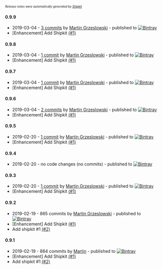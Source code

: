 <sup><sup>*Release notes were automatically generated by [Shipkit](http://shipkit.org/)*</sup></sup>

#### 0.9.9
 - 2019-03-04 - [3 commits](https://github.com/magx2/jSupla/compare/v0.9.8...v0.9.9) by [Martin Grzeslowski](https://github.com/magx2) - published to [![Bintray](https://img.shields.io/badge/Bintray-0.9.9-green.svg)](https://bintray.com/big-boy/bigboy/jSupla/0.9.9)
 - [Enhancement] Add Shipkit [(#1)](https://github.com/magx2/jSupla/issues/1)

#### 0.9.8
 - 2019-03-04 - [1 commit](https://github.com/magx2/jSupla/compare/v0.9.7...v0.9.8) by [Martin Grzeslowski](https://github.com/magx2) - published to [![Bintray](https://img.shields.io/badge/Bintray-0.9.8-green.svg)](https://bintray.com/big-boy/bigboy/maven/0.9.8)
 - [Enhancement] Add Shipkit [(#1)](https://github.com/magx2/jSupla/issues/1)

#### 0.9.7
 - 2019-03-04 - [1 commit](https://github.com/magx2/jSupla/compare/v0.9.6...v0.9.7) by [Martin Grzeslowski](https://github.com/magx2) - published to [![Bintray](https://img.shields.io/badge/Bintray-0.9.7-green.svg)](https://bintray.com/big-boy/bigboy/maven/0.9.7)
 - [Enhancement] Add Shipkit [(#1)](https://github.com/magx2/jSupla/issues/1)

#### 0.9.6
 - 2019-03-04 - [2 commits](https://github.com/magx2/jSupla/compare/v0.9.5...v0.9.6) by [Martin Grzeslowski](https://github.com/magx2) - published to [![Bintray](https://img.shields.io/badge/Bintray-0.9.6-green.svg)](https://bintray.com/big-boy/bigboy/maven/0.9.6)
 - [Enhancement] Add Shipkit [(#1)](https://github.com/magx2/jSupla/issues/1)

#### 0.9.5
 - 2019-02-20 - [1 commit](https://github.com/magx2/jSupla/compare/v0.9.4...v0.9.5) by [Martin Grzeslowski](https://github.com/magx2) - published to [![Bintray](https://img.shields.io/badge/Bintray-0.9.5-green.svg)](https://bintray.com/big-boy/bigboy/maven/0.9.5)
 - [Enhancement] Add Shipkit [(#1)](https://github.com/magx2/jSupla/issues/1)

#### 0.9.4
 - 2019-02-20 - no code changes (no commits) - published to [![Bintray](https://img.shields.io/badge/Bintray-0.9.4-green.svg)](https://bintray.com/big-boy/bigboy/maven/0.9.4)

#### 0.9.3
 - 2019-02-20 - [1 commit](https://github.com/magx2/jSupla/compare/v0.9.2...v0.9.3) by [Martin Grzeslowski](https://github.com/magx2) - published to [![Bintray](https://img.shields.io/badge/Bintray-0.9.3-green.svg)](https://bintray.com/big-boy/bigboy/maven/0.9.3)
 - [Enhancement] Add Shipkit [(#1)](https://github.com/magx2/jSupla/issues/1)

#### 0.9.2
 - 2019-02-19 - 865 commits by [Martin Grzeslowski](https://github.com/magx2) - published to [![Bintray](https://img.shields.io/badge/Bintray-0.9.2-green.svg)](https://bintray.com/big-boy/bigboy/maven/0.9.2)
 - [Enhancement] Add Shipkit [(#1)](https://github.com/magx2/jSupla/issues/1)
 - Add shipkit #1 [(#2)](https://github.com/magx2/jSupla/pull/2)

#### 0.9.1
 - 2019-02-19 - 864 commits by [Martin](https://github.com/magx2) - published to [![Bintray](https://img.shields.io/badge/Bintray-0.9.1-green.svg)](https://bintray.com/big-boy/bigboy/maven/0.9.1)
 - [Enhancement] Add Shipkit [(#1)](https://github.com/magx2/jSupla/issues/1)
 - Add shipkit #1 [(#2)](https://github.com/magx2/jSupla/pull/2)

